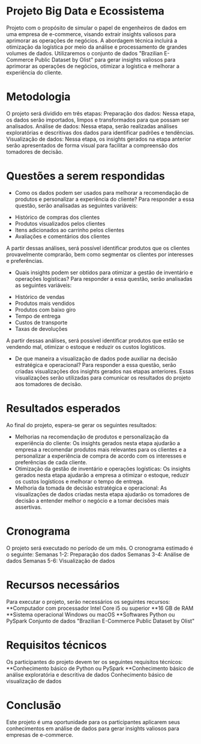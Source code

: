 # Projeto Big Data e Ecossistema
Projeto com o propósito de simular o papel de engenheiros de dados em uma empresa de e-commerce, visando extrair insights valiosos para aprimorar as operações de negócios. A abordagem técnica incluirá a otimização da logística por meio da análise e processamento de grandes volumes de dados.
Utilizaremos o conjunto de dados "Brazilian E-Commerce Public Dataset by Olist" para gerar insights valiosos para aprimorar as operações de negócios, otimizar a logística e melhorar a experiência do cliente.

# Metodologia
O projeto será dividido em três etapas:
Preparação dos dados: Nessa etapa, os dados serão importados, limpos e transformados para que possam ser analisados.
Análise de dados: Nessa etapa, serão realizadas análises exploratórias e descritivas dos dados para identificar padrões e tendências.
Visualização de dados: Nessa etapa, os insights gerados na etapa anterior serão apresentados de forma visual para facilitar a compreensão dos tomadores de decisão.

# Questões a serem respondidas
- Como os dados podem ser usados para melhorar a recomendação de produtos e personalizar a experiência do cliente?
Para responder a essa questão, serão analisadas as seguintes variáveis:

* Histórico de compras dos clientes
* Produtos visualizados pelos clientes
* Itens adicionados ao carrinho pelos clientes
* Avaliações e comentários dos clientes

A partir dessas análises, será possível identificar produtos que os clientes provavelmente comprarão, bem como segmentar os clientes por interesses e preferências.

- Quais insights podem ser obtidos para otimizar a gestão de inventário e operações logísticas?
Para responder a essa questão, serão analisadas as seguintes variáveis:

* Histórico de vendas
* Produtos mais vendidos
* Produtos com baixo giro
* Tempo de entrega
* Custos de transporte
* Taxas de devoluções

A partir dessas análises, será possível identificar produtos que estão se vendendo mal, otimizar o estoque e reduzir os custos logísticos.

- De que maneira a visualização de dados pode auxiliar na decisão estratégica e operacional?
Para responder a essa questão, serão criadas visualizações dos insights gerados nas etapas anteriores. Essas visualizações serão utilizadas para comunicar os resultados do projeto aos tomadores de decisão.

# Resultados esperados

Ao final do projeto, espera-se gerar os seguintes resultados:

* Melhorias na recomendação de produtos e personalização da experiência do cliente: Os insights gerados nesta etapa ajudarão a empresa a recomendar produtos mais relevantes para os clientes e a personalizar a experiência de compra de acordo com os interesses e preferências de cada cliente.
* Otimização da gestão de inventário e operações logísticas: Os insights gerados nesta etapa ajudarão a empresa a otimizar o estoque, reduzir os custos logísticos e melhorar o tempo de entrega.
* Melhoria da tomada de decisão estratégica e operacional: As visualizações de dados criadas nesta etapa ajudarão os tomadores de decisão a entender melhor o negócio e a tomar decisões mais assertivas.

# Cronograma

O projeto será executado no período de um mês. O cronograma estimado é o seguinte:
Semanas 1-2: Preparação dos dados
Semanas 3-4: Análise de dados
Semanas 5-6: Visualização de dados

# Recursos necessários

Para executar o projeto, serão necessários os seguintes recursos:
**Computador com processador Intel Core i5 ou superior
**16 GB de RAM
**Sistema operacional Windows ou macOS
**Softwares Python ou PySpark
Conjunto de dados "Brazilian E-Commerce Public Dataset by Olist"

# Requisitos técnicos

Os participantes do projeto devem ter os seguintes requisitos técnicos:
**Conhecimento básico de Python ou PySpark
**Conhecimento básico de análise exploratória e descritiva de dados
Conhecimento básico de visualização de dados

# Conclusão

Este projeto é uma oportunidade para os participantes aplicarem seus conhecimentos em análise de dados para gerar insights valiosos para empresas de e-commerce.
